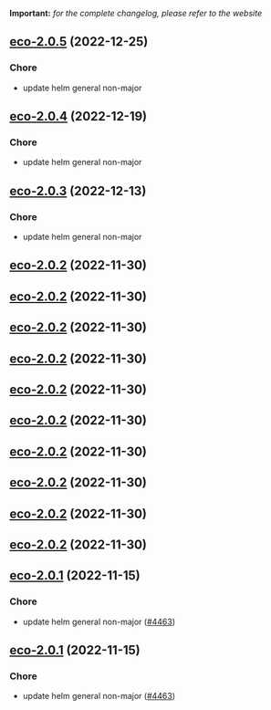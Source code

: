**Important:**
*for the complete changelog, please refer to the website*




## [eco-2.0.5](https://github.com/truecharts/charts/compare/deconz-10.0.7...eco-2.0.5) (2022-12-25)

### Chore

- update helm general non-major
  
  


## [eco-2.0.4](https://github.com/truecharts/charts/compare/cstrikeconditionzero-2.0.3...eco-2.0.4) (2022-12-19)

### Chore

- update helm general non-major
  
  


## [eco-2.0.3](https://github.com/truecharts/charts/compare/deconz-10.0.4...eco-2.0.3) (2022-12-13)

### Chore

- update helm general non-major
  
  


## [eco-2.0.2](https://github.com/truecharts/charts/compare/doublecommander-6.0.1...eco-2.0.2) (2022-11-30)




## [eco-2.0.2](https://github.com/truecharts/charts/compare/doublecommander-6.0.1...eco-2.0.2) (2022-11-30)




## [eco-2.0.2](https://github.com/truecharts/charts/compare/doublecommander-6.0.1...eco-2.0.2) (2022-11-30)




## [eco-2.0.2](https://github.com/truecharts/charts/compare/doublecommander-6.0.1...eco-2.0.2) (2022-11-30)




## [eco-2.0.2](https://github.com/truecharts/charts/compare/doublecommander-6.0.1...eco-2.0.2) (2022-11-30)




## [eco-2.0.2](https://github.com/truecharts/charts/compare/doublecommander-6.0.1...eco-2.0.2) (2022-11-30)




## [eco-2.0.2](https://github.com/truecharts/charts/compare/doublecommander-6.0.1...eco-2.0.2) (2022-11-30)




## [eco-2.0.2](https://github.com/truecharts/charts/compare/doublecommander-6.0.1...eco-2.0.2) (2022-11-30)




## [eco-2.0.2](https://github.com/truecharts/charts/compare/doublecommander-6.0.1...eco-2.0.2) (2022-11-30)




## [eco-2.0.2](https://github.com/truecharts/charts/compare/doublecommander-6.0.1...eco-2.0.2) (2022-11-30)




## [eco-2.0.1](https://github.com/truecharts/charts/compare/doublecommander-6.0.0...eco-2.0.1) (2022-11-15)

### Chore

- update helm general non-major ([#4463](https://github.com/truecharts/charts/issues/4463))
  
  


## [eco-2.0.1](https://github.com/truecharts/charts/compare/doublecommander-6.0.0...eco-2.0.1) (2022-11-15)

### Chore

- update helm general non-major ([#4463](https://github.com/truecharts/charts/issues/4463))
  
  
